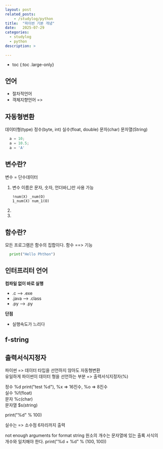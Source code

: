 ```yaml
---
layout: post
related_posts:
    - /studylog/python
title:  "파이썬 기본 개념"
date:   2025-07-29
categories:
  - studylog
  - python
description: >
  
---
```

* toc
{:toc .large-only}

## 언어
- 절차적언어
- 객체지향언어
=> 

## 자동형변환
데이터형(type)
정수(byte, int) 실수(float, double) 문자(char) 문자열(String)
```python
  a = 10;
  a = 10.5;
  a = 'A'
```


## 변수란?
변수 = 단수데이터
1. 변수 이름은 문자, 숫자, 언더바(_)만 사용 가능
    ```txt
    !num(X) _num(O)
    1_num(X) num_1(O)
    ```
2. 
3. 

## 함수란?
모든 프로그램은 함수의 집합이다.
함수 ==> 기능
```python
  print("Hello Phthon")
```

## 인터프리터 언어
**컴파일 없이 바로 실행**
- .c --> .exe
- .java --> .class
- .py --> .py

**단점**
- 실행속도가 느리다

## f-string

## 출력서식지정자
파이썬 => 데이터 타입을 선언하지 않아도 자동형변환  
유일하게 파이썬이 데이터 형을 선언하는 부분 => 출력서식지정자(%)

정수 %d print("test %d"), %x => 16진수, %o => 8진수  
실수 %f(float)   
문자 %c(char)   
문자열 $s(string)

print("%d" % 100)

실수는 => 소수점 6자리까지 출력

not enough arguments for format string
원소의 개수는 문자열에 있는 츌룍 서식의 개수와 일치해야 한다.
print("%d + %d" % (100, 100))